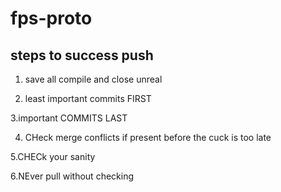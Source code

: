 # fps-proto
## steps to success push 
1. save all compile and close unreal

2. least important commits FIRST

3.important COMMITS LAST

4. CHeck merge  conflicts if present before the cuck is too late

5.CHECk your sanity

6.NEver pull without checking
